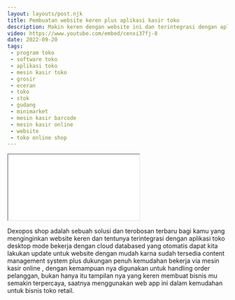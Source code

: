 ```yaml
---
layout: layouts/post.njk
title: Pembuatan website keren plus aplikasi kasir toko
description: Makin keren dengan website ini dan terintegrasi dengan aplikasi toko yang super keren untuk digunakan menunjang toko mu.
video: https://www.youtube.com/embed/cenxi37fj-8
date: 2022-09-20
tags:
 - program toko
 - software toko
 - aplikasi toko
 - mesin kasir toko
 - grosir
 - eceran
 - toko
 - stok
 - gudang
 - minimarket
 - mesin kasir barcode
 - mesin kasir online
 - website
 - toko online shop
---
```


<div class="video">
<iframe src="{{video}}" title="{{description}}"></iframe>
</div>

Dexopos shop adalah sebuah solusi dan terobosan terbaru bagi kamu yang menginginkan website keren dan tentunya terintegrasi dengan aplikasi toko desktop mode bekerja dengan cloud databased yang otomatis dapat kita lakukan update untuk website dengan mudah karna sudah tersedia content management system plus dukungan penuh kemudahan bekerja via mesin kasir online , dengan kemampuan nya digunakan untuk handling order pelanggan, bukan hanya itu tampilan nya yang keren membuat bisnis mu semakin terpercaya, saatnya menggunakan web app ini dalam kemudahan untuk bisnis toko retail.

